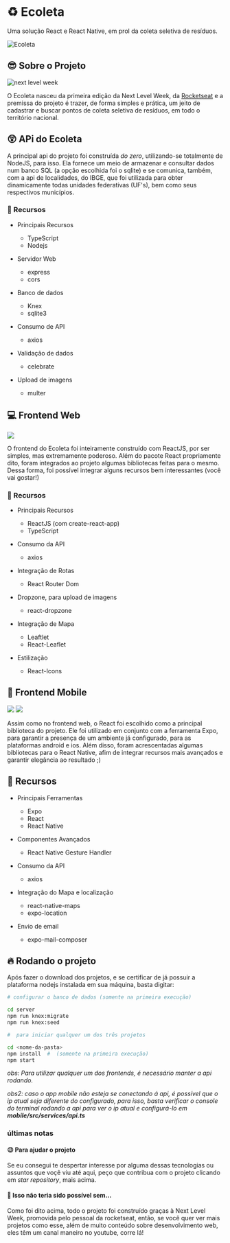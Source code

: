 # ♻️  Ecoleta

Uma solução React e React Native, em prol da coleta seletiva de resíduos.

![Ecoleta](.github/capa.svg)

## :sunglasses: Sobre o Projeto

![next level week](.github/logo.svg)

O Ecoleta nasceu da primeira edição da Next Level Week, da [Rocketseat](https://github.com/Rocketseat) e a premissa do projeto é trazer, de forma simples e prática, um jeito de cadastrar  e buscar pontos de coleta seletiva de resíduos, em todo o território nacional.

## :astonished: APi do Ecoleta

A principal api do projeto foi construída *do zero*, utilizando-se totalmente de NodeJS, para isso. Ela fornece um meio de armazenar e consultar dados num banco SQL (a opção escolhida foi o sqlite) e se comunica, também, com a api de localidades, do IBGE, que foi utilizada para obter dinamicamente todas unidades federativas (UF's), bem como seus respectivos municípios.

### :wrench: Recursos
* Principais Recursos
  * TypeScript
  * Nodejs

* Servidor Web
  * express
  * cors

* Banco de dados
  * Knex
  * sqlite3

* Consumo de API
  * axios

* Validação de dados
  * celebrate

* Upload de imagens
  * multer

## :computer: Frontend Web

![](.github/web.gif)

O frontend do Ecoleta foi inteiramente construído com ReactJS, por ser simples, mas extremamente poderoso. Além do pacote React propriamente dito, foram integrados ao projeto algumas bibliotecas feitas para o mesmo. Dessa forma, foi possível integrar alguns recursos bem interessantes (você vai gostar!)

### :wrench: Recursos

* Principais Recursos
  * ReactJS (com create-react-app)
  * TypeScript

* Consumo da API
  * axios

* Integração de Rotas
  * React Router Dom

* Dropzone, para upload de imagens
  * react-dropzone

* Integração de Mapa
  * Leaftlet
  * React-Leaflet

* Estilização
  * React-Icons

## :iphone: Frontend Mobile

![](.github/home-mobile.png)
![](.github/detalhes-mobile.svg)

Assim como no frontend web, o React foi escolhido como a principal biblioteca do projeto. Ele foi utilizado em conjunto com a ferramenta Expo, para garantir a presença de um ambiente já configurado, para as plataformas android e ios. Além disso, foram acrescentadas algumas bibliotecas para o React Native, afim de integrar recursos mais avançados e garantir elegância ao resultado ;)

## :wrench: Recursos
* Principais Ferramentas
  * Expo
  * React
  * React Native

* Componentes Avançados
  * React Native Gesture Handler

* Consumo da API
  * axios

* Integração do Mapa e localização
  * react-native-maps
  * expo-location

* Envio de email
  * expo-mail-composer

## :fire: Rodando o projeto

Após fazer o download dos projetos, e se certificar de já possuir a plataforma nodejs instalada em sua máquina, basta digitar:

```bash
# configurar o banco de dados (somente na primeira execução)

cd server
npm run knex:migrate
npm run knex:seed

#  para iniciar qualquer um dos três projetos

cd <nome-da-pasta>
npm install  #  (somente na primeira execução)
npm start
```

*obs: Para utilizar qualquer um dos frontends, é necessário manter a api rodando.*

*obs2: caso o app mobile não esteja se conectando á api, é possível que o ip atual seja diferente do configurado, para isso, basta verificar o console do terminal rodando a api para ver o ip atual e configurá-lo em **mobile/src/services/api.ts***

### últimas notas

#### :wink: Para ajudar o projeto
Se eu consegui te despertar interesse por alguma dessas tecnologias ou assuntos que voçê viu até aqui, peço que contribua com o projeto clicando em *star repository*, mais acima.

#### :rocket: Isso não teria sido possível sem...
Como foi dito acima, todo o projeto foi construído graças à Next Level Week, promovida pelo pessoal da rocketseat, então, se você quer ver mais projetos como esse, além de muito conteúdo sobre desenvolvimento web, eles têm um canal maneiro no youtube, corre lá!
